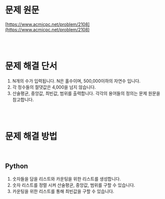 # 문제 원문

[https://www.acmicpc.net/problem/2108](https://www.acmicpc.net/problem/2108)

<br><br>

# 문제 해결 단서

1. N개의 수가 입력됩니다. N은 홀수이며, 500,000이하의 자연수 입니다.
2. 각 정수들의 절댓값은 4,000을 넘지 않습니다.
3. 산술평균, 중앙값, 최빈값, 범위를 출력합니다. 각각의 용어들의 정의는 문제 원문을 참고합니다.

<br><br>

# 문제 해결 방법

<br>

## Python

1. 숫자들을 담을 리스트와 카운팅을 위한 리스트를 생성합니다.
2. 숫자 리스트를 정렬 시켜 산술평균, 중앙값, 범위를 구할 수 있습니다.
3. 카운팅을 위한 리스트를 통해 최빈값을 구할 수 있습니다.
